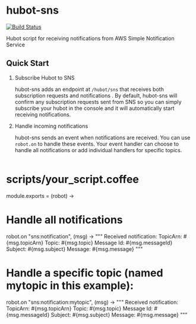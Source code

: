 # hubot-sns 
[![Build Status](https://travis-ci.org/mdouglass/hubot-sns.svg?branch=master)](https://travis-ci.org/mdouglass/hubot-sns)

Hubot script for receiving notifications from AWS Simple Notification Service

## Quick Start

1. Subscribe Hubot to SNS

   hubot-sns adds an endpoint at `/hubot/sns` that receives both subscription requests and notifications . By default, hubot-sns will confirm any subscription requests sent from SNS so you can simply subscribe your hubot in the console and it will automatically start receiving notifications.

2. Handle incoming notifications

   hubot-sns sends an event when notifications are received. You can use `robot.on` to handle these events. Your event handler can choose to handle all notifications or add individual handlers for specific topics.

   ```coffeescript
# scripts/your_script.coffee
module.exports = (robot) ->

  # Handle all notifications
  robot.on "sns:notification", (msg) ->
    """
    Received notification:
      TopicArn:   #{msg.topicArn}
      Topic:      #{msg.topic}
      Message Id: #{msg.messageId}
      Subject:    #{msg.subject}
      Message:    #{msg.message}
    """

  # Handle a specific topic (named mytopic in this example):
  robot.on "sns:notification:mytopic", (msg) ->
    """
    Received notification:
      TopicArn:   #{msg.topicArn}
      Topic:      #{msg.topic}
      Message Id: #{msg.messageId}
      Subject:    #{msg.subject}
      Message:    #{msg.message}
    """
```
